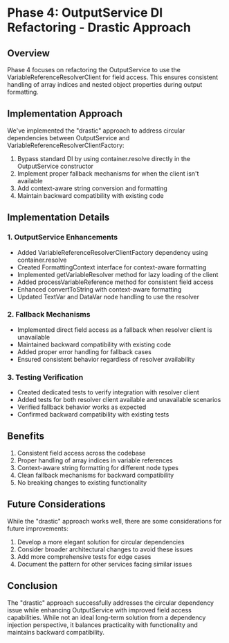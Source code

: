 # Phase 4: OutputService DI Refactoring - Drastic Approach

## Overview
Phase 4 focuses on refactoring the OutputService to use the VariableReferenceResolverClient for field access. This ensures consistent handling of array indices and nested object properties during output formatting.

## Implementation Approach
We've implemented the "drastic" approach to address circular dependencies between OutputService and VariableReferenceResolverClientFactory:

1. Bypass standard DI by using container.resolve directly in the OutputService constructor
2. Implement proper fallback mechanisms for when the client isn't available
3. Add context-aware string conversion and formatting
4. Maintain backward compatibility with existing code

## Implementation Details

### 1. OutputService Enhancements
- Added VariableReferenceResolverClientFactory dependency using container.resolve
- Created FormattingContext interface for context-aware formatting
- Implemented getVariableResolver method for lazy loading of the client
- Added processVariableReference method for consistent field access
- Enhanced convertToString with context-aware formatting
- Updated TextVar and DataVar node handling to use the resolver

### 2. Fallback Mechanisms
- Implemented direct field access as a fallback when resolver client is unavailable
- Maintained backward compatibility with existing code
- Added proper error handling for fallback cases
- Ensured consistent behavior regardless of resolver availability

### 3. Testing Verification
- Created dedicated tests to verify integration with resolver client
- Added tests for both resolver client available and unavailable scenarios
- Verified fallback behavior works as expected
- Confirmed backward compatibility with existing tests

## Benefits
1. Consistent field access across the codebase
2. Proper handling of array indices in variable references
3. Context-aware string formatting for different node types
4. Clean fallback mechanisms for backward compatibility
5. No breaking changes to existing functionality

## Future Considerations
While the "drastic" approach works well, there are some considerations for future improvements:

1. Develop a more elegant solution for circular dependencies
2. Consider broader architectural changes to avoid these issues
3. Add more comprehensive tests for edge cases
4. Document the pattern for other services facing similar issues

## Conclusion
The "drastic" approach successfully addresses the circular dependency issue while enhancing OutputService with improved field access capabilities. While not an ideal long-term solution from a dependency injection perspective, it balances practicality with functionality and maintains backward compatibility.